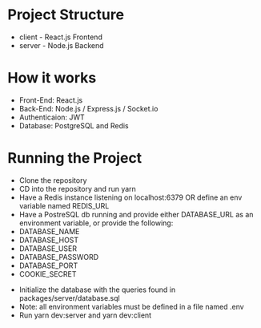 # Project Structure
* client - React.js Frontend
* server - Node.js Backend

# How it works
* Front-End: React.js
* Back-End: Node.js / Express.js / Socket.io
* Authenticaion: JWT
* Database: PostgreSQL and Redis
# Running the Project
* Clone the repository
* CD into the repository and run yarn
* Have a Redis instance listening on localhost:6379 OR define an env variable named REDIS_URL
* Have a PostreSQL db running and provide either DATABASE_URL as an environment variable, or provide the following:
* DATABASE_NAME
* DATABASE_HOST
* DATABASE_USER
* DATABASE_PASSWORD
* DATABASE_PORT
* COOKIE_SECRET
+ Initialize the database with the queries found in packages/server/database.sql
+ Note: all environment variables must be defined in a file named .env
+ Run yarn dev:server and yarn dev:client
